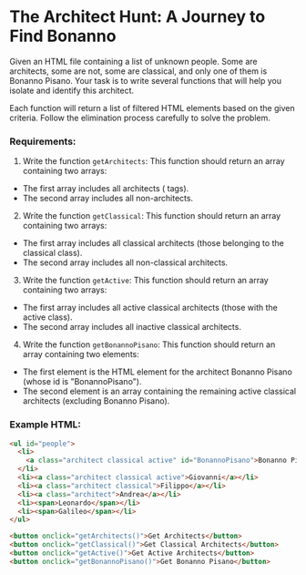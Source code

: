 # The Architect Hunt: A Journey to Find Bonanno

Given an HTML file containing a list of unknown people. Some are architects, some are not, some are classical, and only one of them is Bonanno Pisano. Your task is to write several functions that will help you isolate and identify this architect.

Each function will return a list of filtered HTML elements based on the given criteria. Follow the elimination process carefully to solve the problem.

### Requirements:

1. Write the function `getArchitects`: This function should return an array containing two arrays:

- The first array includes all architects (<a> tags).
- The second array includes all non-architects.

2. Write the function `getClassical`: This function should return an array containing two arrays:

- The first array includes all classical architects (those belonging to the classical class).
- The second array includes all non-classical architects.

3. Write the function `getActive`: This function should return an array containing two arrays:

- The first array includes all active classical architects (those with the active class).
- The second array includes all inactive classical architects.

4. Write the function `getBonannoPisano`: This function should return an array containing two elements:

- The first element is the HTML element for the architect Bonanno Pisano (whose id is "BonannoPisano").
- The second element is an array containing the remaining active classical architects (excluding Bonanno Pisano).

### Example HTML:

```html
<ul id="people">
  <li>
    <a class="architect classical active" id="BonannoPisano">Bonanno Pisano</a>
  </li>
  <li><a class="architect classical active">Giovanni</a></li>
  <li><a class="architect classical">Filippo</a></li>
  <li><a class="architect">Andrea</a></li>
  <li><span>Leonardo</span></li>
  <li><span>Galileo</span></li>
</ul>

<button onclick="getArchitects()">Get Architects</button>
<button onclick="getClassical()">Get Classical Architects</button>
<button onclick="getActive()">Get Active Architects</button>
<button onclick="getBonannoPisano()">Get Bonanno Pisano</button>
```
